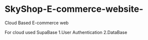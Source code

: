 # SkyShop-E-commerce-website-
Cloud Based E-commerce web

For cloud used SupaBase
1.User Authentication
2.DataBase
